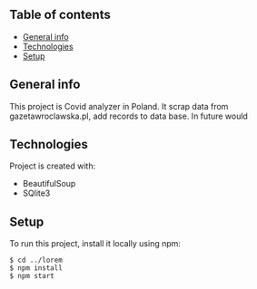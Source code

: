 ## Table of contents
* [General info](#general-info)
* [Technologies](#technologies)
* [Setup](#setup)

## General info
This project is Covid analyzer in Poland. It scrap data from gazetawroclawska.pl, add records to data base. In future would
	
## Technologies
Project is created with:
* BeautifulSoup
* SQlite3

## Setup
To run this project, install it locally using npm:

```
$ cd ../lorem
$ npm install
$ npm start
```
